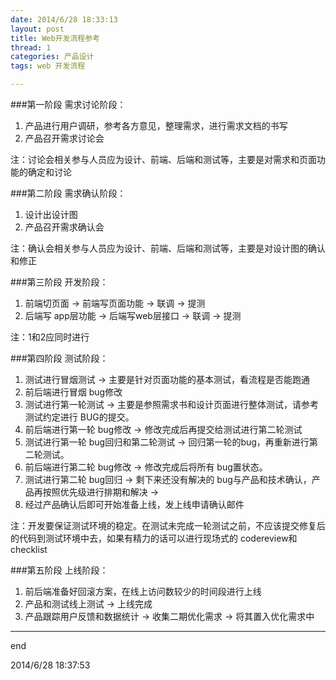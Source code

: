 ```yaml
---
date: 2014/6/28 18:33:13 
layout: post
title: Web开发流程参考
thread: 1
categories: 产品设计
tags: web 开发流程

---
```


###第一阶段 需求讨论阶段：

1. 产品进行用户调研，参考各方意见，整理需求，进行需求文档的书写
2. 产品召开需求讨论会

注：讨论会相关参与人员应为设计、前端、后端和测试等，主要是对需求和页面功能的确定和讨论

###第二阶段 需求确认阶段：

1. 设计出设计图
2. 产品召开需求确认会

注：确认会相关参与人员应为设计、前端、后端和测试等，主要是对设计图的确认和修正

###第三阶段 开发阶段：

1. 前端切页面 -> 前端写页面功能 -> 联调 -> 提测
2. 后端写 app层功能 -> 后端写web层接口 -> 联调 -> 提测

注：1和2应同时进行

###第四阶段 测试阶段：

1. 测试进行冒烟测试 -> 主要是针对页面功能的基本测试，看流程是否能跑通
2. 前后端进行冒烟 bug修改
3. 测试进行第一轮测试 -> 主要是参照需求书和设计页面进行整体测试，请参考测试约定进行 BUG的提交。
4. 前后端进行第一轮 bug修改 -> 修改完成后再提交给测试进行第二轮测试
5. 测试进行第一轮 bug回归和第二轮测试 -> 回归第一轮的bug，再重新进行第二轮测试。
6. 前后端进行第二轮 bug修改 -> 修改完成后将所有 bug置状态。
7. 测试进行第二轮 bug回归 -> 剩下来还没有解决的 bug与产品和技术确认，产品再按照优先级进行排期和解决 ->
8. 经过产品确认后即可开始准备上线，发上线申请确认邮件

注：开发要保证测试环境的稳定。在测试未完成一轮测试之前，不应该提交修复后的代码到测试环境中去，如果有精力的话可以进行现场式的 codereview和checklist

###第五阶段 上线阶段：

1. 前后端准备好回滚方案，在线上访问数较少的时间段进行上线
2. 产品和测试线上测试 -> 上线完成
3. 产品跟踪用户反馈和数据统计 -> 收集二期优化需求 -> 将其置入优化需求中

-----

end

2014/6/28 18:37:53 